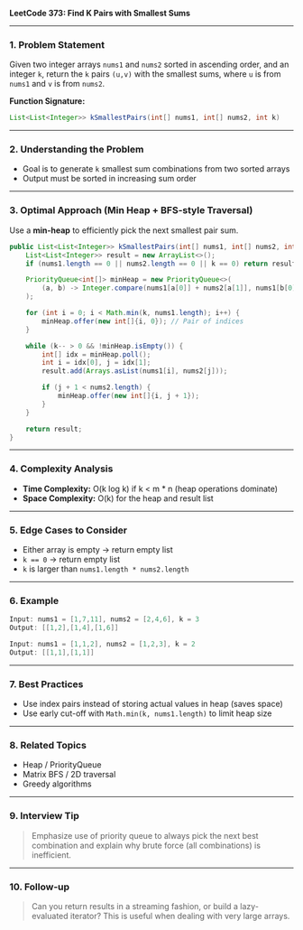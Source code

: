 **LeetCode 373: Find K Pairs with Smallest Sums**

---

### 1. Problem Statement
Given two integer arrays `nums1` and `nums2` sorted in ascending order, and an integer `k`, return the `k` pairs `(u,v)` with the smallest sums, where `u` is from `nums1` and `v` is from `nums2`.

**Function Signature:**
```java
List<List<Integer>> kSmallestPairs(int[] nums1, int[] nums2, int k)
```

---

### 2. Understanding the Problem
- Goal is to generate `k` smallest sum combinations from two sorted arrays
- Output must be sorted in increasing sum order

---

### 3. Optimal Approach (Min Heap + BFS-style Traversal)
Use a **min-heap** to efficiently pick the next smallest pair sum.

```java
public List<List<Integer>> kSmallestPairs(int[] nums1, int[] nums2, int k) {
    List<List<Integer>> result = new ArrayList<>();
    if (nums1.length == 0 || nums2.length == 0 || k == 0) return result;

    PriorityQueue<int[]> minHeap = new PriorityQueue<>(
        (a, b) -> Integer.compare(nums1[a[0]] + nums2[a[1]], nums1[b[0]] + nums2[b[1]])
    );

    for (int i = 0; i < Math.min(k, nums1.length); i++) {
        minHeap.offer(new int[]{i, 0}); // Pair of indices
    }

    while (k-- > 0 && !minHeap.isEmpty()) {
        int[] idx = minHeap.poll();
        int i = idx[0], j = idx[1];
        result.add(Arrays.asList(nums1[i], nums2[j]));

        if (j + 1 < nums2.length) {
            minHeap.offer(new int[]{i, j + 1});
        }
    }

    return result;
}
```

---

### 4. Complexity Analysis
- **Time Complexity:** O(k log k) if k < m * n (heap operations dominate)
- **Space Complexity:** O(k) for the heap and result list

---

### 5. Edge Cases to Consider
- Either array is empty → return empty list
- `k == 0` → return empty list
- `k` is larger than `nums1.length * nums2.length`

---

### 6. Example
```java
Input: nums1 = [1,7,11], nums2 = [2,4,6], k = 3
Output: [[1,2],[1,4],[1,6]]

Input: nums1 = [1,1,2], nums2 = [1,2,3], k = 2
Output: [[1,1],[1,1]]
```

---

### 7. Best Practices
- Use index pairs instead of storing actual values in heap (saves space)
- Use early cut-off with `Math.min(k, nums1.length)` to limit heap size

---

### 8. Related Topics
- Heap / PriorityQueue
- Matrix BFS / 2D traversal
- Greedy algorithms

---

### 9. Interview Tip
> Emphasize use of priority queue to always pick the next best combination and explain why brute force (all combinations) is inefficient.

---

### 10. Follow-up
> Can you return results in a streaming fashion, or build a lazy-evaluated iterator? This is useful when dealing with very large arrays.


